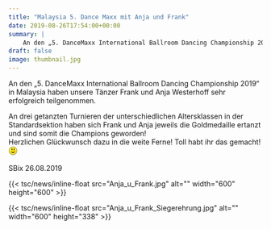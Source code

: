 ```yaml
---
title: "Malaysia 5. Dance Maxx mit Anja und Frank"
date: 2019-08-26T17:54:00+00:00
summary: |
    An den „5. DanceMaxx International Ballroom Dancing Championship 2019“ in Malaysia haben unsere Tänzer Frank und Anja Westerhoff sehr erfolgreich teilgenommen.
draft: false
image: thumbnail.jpg
---
```


An den „5. DanceMaxx International Ballroom Dancing Championship 2019“ in Malaysia haben unsere Tänzer Frank und Anja Westerhoff sehr erfolgreich teilgenommen.

An drei getanzten Turnieren der unterschiedlichen Altersklassen in der Standardsektion haben sich Frank und Anja jeweils die Goldmedaille ertanzt und sind somit die Champions geworden!   
Herzlichen Glückwunsch dazu in die weite Ferne! Toll habt ihr das gemacht! ![](smiley-smile.gif)

SBix 26.08.2019

{{< tsc/news/inline-float src="Anja_u_Frank.jpg" alt="" width="600" height="600" >}}

{{< tsc/news/inline-float src="Anja_u_Frank_Siegerehrung.jpg" alt="" width="600" height="338" >}}


